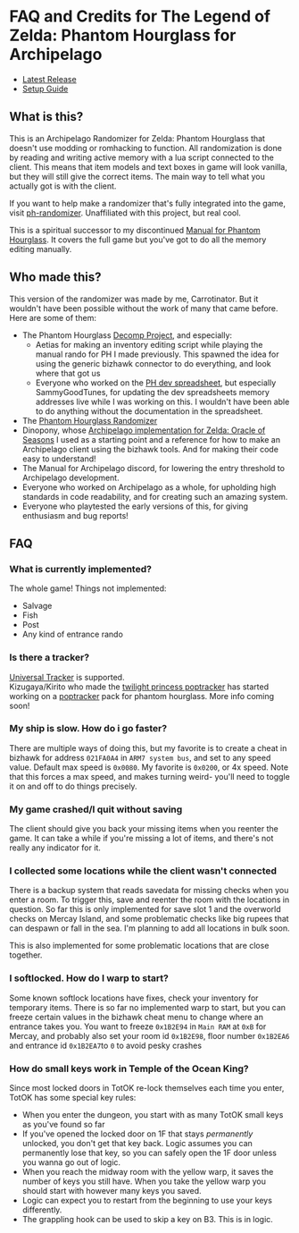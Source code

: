 # FAQ and Credits for The Legend of Zelda: Phantom Hourglass for Archipelago

- [Latest Release](https://github.com/carrotinator/Archipelago/releases)
- [Setup Guide](https://github.com/carrotinator/Archipelago/blob/main/worlds/tloz_ph/docs/setup.md)

## What is this?
This is an Archipelago Randomizer for Zelda: Phantom Hourglass that doesn't use modding or romhacking to function. All randomization 
is done by reading and writing active memory with a lua script connected to the client. This means that item models and 
text boxes in game will look vanilla, but they will still give the correct items. The main way to tell what you actually 
got is with the client.

If you want to help make a randomizer that's fully integrated into the game, visit [ph-randomizer](https://github.com/phst-randomizer/ph-randomizer). Unaffiliated with this project, but real cool.

This is a spiritual successor to my discontinued [Manual for Phantom Hourglass](https://github.com/carrotinator/manual_phantomhourglass_carrot). It covers the full game but you've got to do all the memory editing manually.

## Who made this?
This version of the randomizer was made by me, Carrotinator. But it wouldn't have been possible without the work of many that came before. Here are some of them:
 * The Phantom Hourglass [Decomp Project](https://github.com/AetiasHax/ph), and especially: 
   * Aetias for making an inventory editing script while playing the manual rando for PH I made previously. This spawned the idea for using the generic bizhawk connector to do everything, and look where that got us
   * Everyone who worked on the [PH dev spreadsheet](https://docs.google.com/spreadsheets/d/1_4Bo1IxLDtaytXj7SQFIAtt9QbPfYDTGZ-CDNf0DXJA/edit?gid=0#gid=0), but especially SammyGoodTunes, for updating the dev spreadsheets memory addresses live while I was working on this. I wouldn't have been able to do anything without the documentation in the spreadsheet.
 * The [Phantom Hourglass Randomizer](https://github.com/phst-randomizer/ph-randomizer)
 * Dinopony, whose [Archipelago implementation for Zelda: Oracle of Seasons](https://github.com/Dinopony/ArchipelagoOoS/releases) I used as a starting point and a reference for how to make an Archipelago client using the bizhawk tools. And for making their code easy to understand!
 * The Manual for Archipelago discord, for lowering the entry threshold to Archipelago development.
 * Everyone who worked on Archipelago as a whole, for upholding high standards in code readability, and for creating such an amazing system.
 * Everyone who playtested the early versions of this, for giving enthusiasm and bug reports!

## FAQ

### What is currently implemented?

The whole game!
Things not implemented:
- Salvage
- Fish
- Post
- Any kind of entrance rando

### Is there a tracker?

[Universal Tracker](https://github.com/FarisTheAncient/Archipelago/releases) is supported.  
Kizugaya/Kirito who made the [twilight princess poptracker](https://github.com/Kizugaya/TPRAP_poptracker) has started
working on a [poptracker](https://github.com/black-sliver/PopTracker) pack for phantom hourglass. More info coming soon!

### My ship is slow. How do i go faster?

There are multiple ways of doing this, but my favorite is to create a cheat in bizhawk for address `021FA0A4` in 
`ARM7 system bus`, and set to any speed value. Default max speed is ``0x0080``.  My favorite is `0x0200`, or 4x speed.
Note that this forces a max speed, and makes turning weird- you'll need to toggle it on and off to do things precisely.


### My game crashed/I quit without saving

The client should give you back your missing items when you reenter the game. It can take a while if you're missing a 
lot of items, and there's not really any indicator for it.

### I collected some locations while the client wasn't connected

There is a backup system that reads savedata for missing checks when you enter a room. To trigger this, save and 
reenter the room with the locations in question. So far this is only implemented for save slot 1 and the overworld 
checks on Mercay Island, and some problematic checks like big rupees that can despawn or fall in the sea. I'm planning 
to add all locations in bulk soon.

This is also implemented for some problematic locations that are close together.

### I softlocked. How do I warp to start?

Some known softlock locations have fixes, check your inventory for temporary items.
There is so far no implemented warp to start, but you can freeze certain values in the bizhawk cheat menu to change where an entrance takes you.
You want to freeze `0x1B2E94` in `Main RAM` at `0xB` for Mercay, and probably also set your room id `0x1B2E98`, floor number `0x1B2EA6` and entrance id `0x1B2EA7`to `0` to avoid pesky crashes

### How do small keys work in Temple of the Ocean King?

Since most locked doors in TotOK re-lock themselves each time you enter, TotOK has some special key rules:
* When you enter the dungeon, you start with as many TotOK small keys as you've found so far
* If you've opened the locked door on 1F that stays *permanently* unlocked, you don't get that key back. Logic assumes you can permanently lose that key, so you can safely open the 1F door unless you wanna go out of logic.
* When you reach the midway room with the yellow warp, it saves the number of keys you still have. When you take the yellow warp you should start with however many keys you saved.
* Logic can expect you to restart from the beginning to use your keys differently.
* The grappling hook can be used to skip a key on B3. This is in logic.
